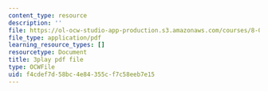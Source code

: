 ```yaml
---
content_type: resource
description: ''
file: https://ol-ocw-studio-app-production.s3.amazonaws.com/courses/8-01sc-classical-mechanics-fall-2016/f4cdef7d58bc4e84355cf7c58eeb7e15_5ucfHd8FWKw.pdf
file_type: application/pdf
learning_resource_types: []
resourcetype: Document
title: 3play pdf file
type: OCWFile
uid: f4cdef7d-58bc-4e84-355c-f7c58eeb7e15
---
```

